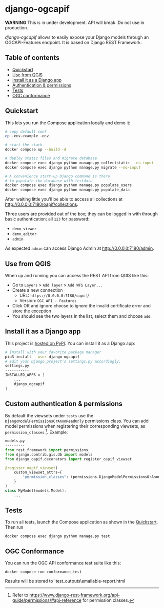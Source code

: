 # django-ogcapif

**WARNING** This is in under development. API will break. Do not use in production.

*django-ogcapif* allows to easily expose your Django models through an OGCAPI-Features endpoint. It is based on Django REST Framework.

## Table of contents
- [Quickstart](#quickstart)
- [Use from QGIS](#use-from-qgis)
- [Install it as a Django app](#install-it-as-a-django-app)
- [Authentication & permissions](#custom-authentication--permissions)
- [Tests](#tests)
- [OGC conformance](#ogc-conformance)

## Quickstart

This lets you run the Compose application locally and demo it:

```bash
# copy default conf
cp .env.example .env

# start the stack
docker compose up --build -d

# deploy static files and migrate database
docker compose exec django python manage.py collectstatic --no-input
docker compose exec django python manage.py migrate --no-input

# A convenience start-up Django command is there
# to populate the database with testdata
docker compose exec django python manage.py populate_users
docker compose exec django python manage.py populate_data
```
After waiting little you'll be able to access all collections at http://0.0.0.0:7180/oapif/collections.

Three users are provided out of the box; they can be logged in with through basic authentication; all `123` for password:
- `demo_viewer`
- `demo_editor`
- `admin`

As expected `admin` can access Django Admin at http://0.0.0.0:7180/admin.

## Use from QGIS

When up and running you can access the REST API from QGIS like this:

- Go to `Layers` > `Add layer` > `Add WFS Layer...`
- Create a new connection
  - URL: `https://0.0.0.0:7180/oapif/`
  - Version: `OGC API - Features`
- Click OK and ignore choose to ignore the invalid certificate error and store the exception
- You should see the two layers in the list, select them and choose `add`.

## Install it as a Django app

This project is [hosted on PyPI](https://pypi.org/project/django-ogcapif/). You can install it as a Django app:

```bash
# Install with your favorite package manager
pip3 install --user django-ogcapif
# Edit your Django project's settings.py accordingly:
settings.py
-----------
INSTALLED_APPS = [
    ...
    django_ogcapif
]
```
## Custom authentication & permissions

By default the viewsets under `tests` use the `DjangoModelPermissionsOrAnonReadOnly` permissions class. You can add model permissions when registering their corresponding viewsets, as `permission_classes` [^1]. Example:

```python
models.py
---------
from rest_framework import permissions
from django.contrib.gis.db import models
from django_oapif.decorators import register_oapif_viewset

@register_oapif_viewset(
    custom_viewset_attrs={
        "permission_classes": (permissions.DjangoModelPermissionsOrAnonReadOnly,)
    }
)
class MyModel(models.Model):
    ...
```

[^1]: Refer to https://www.django-rest-framework.org/api-guide/permissions/#api-reference for permission classes.

## Tests

To run all tests, launch the Compose application as shown in the [Quickstart](#quickstart). Then run

    docker compose exec django python manage.py test


## OGC Conformance

You can run the OGC API conformance test suite like this:

```
docker compose run conformance_test
```

Results will be stored to `test_outputs\emailable-report.html
